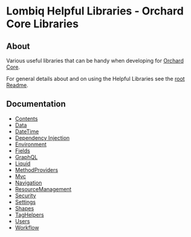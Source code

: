 # Lombiq Helpful Libraries - Orchard Core Libraries

## About

Various useful libraries that can be handy when developing for [Orchard Core](https://orchardcore.net/).

For general details about and on using the Helpful Libraries see the [root Readme](../Readme.md).

## Documentation

- [Contents](Docs/Contents.md)
- [Data](Docs/Data.md)
- [DateTime](Docs/DateTime.md)
- [Dependency Injection](Docs/DependencyInjection.md)
- [Environment](Docs/Environment.md)
- [Fields](Docs/Fields.md)
- [GraphQL](Docs/GraphQL.md)
- [Liquid](Docs/Liquid.md)
- [MethodProviders](Docs/MethodProviders.md)
- [Mvc](Docs/Mvc.md)
- [Navigation](Docs/Navigation.md)
- [ResourceManagement](Docs/ResourceManagement.md)
- [Security](Docs/Security.md)
- [Settings](Docs/Settings.md)
- [Shapes](Docs/Shapes.md)
- [TagHelpers](Docs/TagHelpers.md)
- [Users](Docs/Users.md)
- [Workflow](Docs/Workflows.md)
